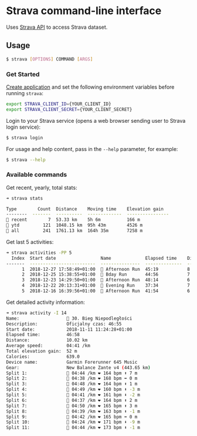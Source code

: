 # Strava command-line interface

Uses [Strava API](https://developers.strava.com/docs/reference/) to access Strava dataset.

## Usage

```bash
$ strava [OPTIONS] COMMAND [ARGS]
```

### Get Started

[Create application](https://www.strava.com/settings/api) and set the following environment variables before running `strava`:

```bash
export STRAVA_CLIENT_ID={YOUR_CLIENT_ID}
export STRAVA_CLIENT_SECRET={YOUR_CLIENT_SECRET}
```

Login to your Strava service (opens a web browser sending user to Strava login service):

```bash
$ strava login
```

For usage and help content, pass in the `--help` parameter, for example:

```bash
$ strava --help
```

### Available commands

Get recent, yearly, total stats:

```bash
➜ strava stats  

Type        Count  Distance    Moving time    Elevation gain
--------  -------  ----------  -------------  ----------------
🏃 recent        7  53.33 km    5h 6m          166 m
🏃 ytd         121  1048.15 km  95h 43m        4526 m
🏃 all         241  1761.13 km  164h 35m       7258 m

```

Get last 5 activities:

```bash
➜ strava activities -PP 5  
  Index  Start date                 Name             Elapsed time    Distance    Average speed
-------  -------------------------  ---------------  --------------  ----------  ---------------
      1  2018-12-27 17:58:49+01:00  🏃 Afternoon Run  45:19           8.02 km     05:15 /km
      2  2018-12-25 15:38:55+01:00  🏃 Bday Run       44:56           7.32 km     05:41 /km
      3  2018-12-23 14:29:50+01:00  🏃 Afternoon Run  48:14           6.55 km     06:17 /km
      4  2018-12-22 20:13:31+01:00  🏃 Evening Run    37:34           7.10 km     05:16 /km
      5  2018-12-16 16:39:56+01:00  🏃 Afternoon Run  41:54           6.31 km     05:43 /km
```

Get detailed activity information:

```bash
➜ strava activity -I 14
Name:                  🏃 30. Bieg Niepodległości
Description:           Oficjalny czas: 46:55
Start date:            2018-11-11 11:24:28+01:00
Elapsed time:          46:58
Distance:              10.02 km
Average speed:         04:41 /km
Total elevation gain:  52 m
Calories:              639.0
Device name:           Garmin Forerunner 645 Music
Gear:                  New Balance Zante v4 (443.65 km)
Split 1:               👟 04:44 /km ❤ 164 bpm ⬆ 7 m
Split 2:               👟 04:38 /km ❤ 168 bpm ➡ 0 m
Split 3:               👟 04:48 /km ❤ 164 bpm ⬆ 1 m
Split 4:               👟 04:49 /km ❤ 160 bpm ⬇ -3 m
Split 5:               👟 04:41 /km ❤ 161 bpm ⬇ -2 m
Split 6:               👟 04:37 /km ❤ 164 bpm ⬆ 2 m
Split 7:               👟 04:50 /km ❤ 165 bpm ⬆ 3 m
Split 8:               👟 04:39 /km ❤ 163 bpm ⬇ -1 m
Split 9:               👟 04:42 /km ❤ 165 bpm ➡ 0 m
Split 10:              👟 04:24 /km ❤ 171 bpm ⬇ -9 m
Split 11:              👟 04:44 /km ❤ 173 bpm ⬇ -1 m

```
